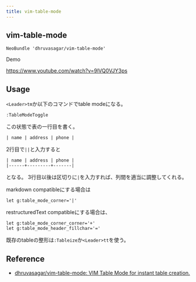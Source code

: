 ```yaml
---
title: vim-table-mode
---
```


## vim-table-mode

```
NeoBundle 'dhruvasagar/vim-table-mode'
```

Demo

https://www.youtube.com/watch?v=9lVQ0VJY3ps

## Usage
`<Leader>tm`か以下のコマンドでtable modeになる。

```
:TableModeToggle
```

この状態で表の一行目を書く。

```
| name | address | phone |
```

2行目で`||`と入力すると

```
| name | address | phone |
|------+---------+-------|
```

となる。
3行目以後は区切りに`|`を入力すれば、列間を適当に調整してくれる。

markdown compatibleにする場合は

```
let g:table_mode_corner='|'
```

restructuredText compatibleにする場合は、

```
let g:table_mode_corner_corner='+'
let g:table_mode_header_fillchar='='
```

既存のtableの整形は`:Tableize`か`<Leader>tt`を使う。


## Reference
* [dhruvasagar/vim-table-mode: VIM Table Mode for instant table creation.](https://github.com/dhruvasagar/vim-table-mode)
